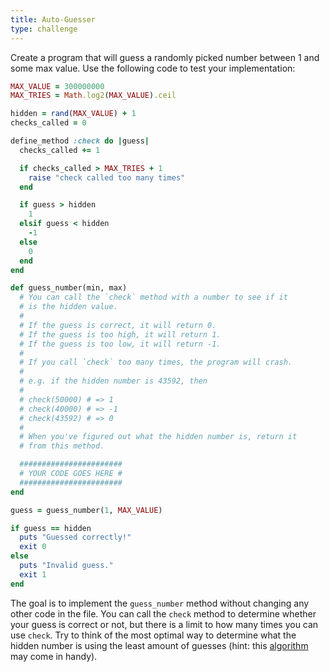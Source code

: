 ```yaml
---
title: Auto-Guesser
type: challenge
---
```


Create a program that will guess a randomly picked number between 1 and some max value. Use the following code to test your implementation:

```ruby
MAX_VALUE = 300000000
MAX_TRIES = Math.log2(MAX_VALUE).ceil

hidden = rand(MAX_VALUE) + 1
checks_called = 0

define_method :check do |guess|
  checks_called += 1

  if checks_called > MAX_TRIES + 1
    raise "check called too many times"
  end

  if guess > hidden
    1
  elsif guess < hidden
    -1
  else
    0
  end
end

def guess_number(min, max)
  # You can call the `check` method with a number to see if it
  # is the hidden value.
  #
  # If the guess is correct, it will return 0.
  # If the guess is too high, it will return 1.
  # If the guess is too low, it will return -1.
  #
  # If you call `check` too many times, the program will crash.
  #
  # e.g. if the hidden number is 43592, then
  #
  # check(50000) # => 1
  # check(40000) # => -1
  # check(43592) # => 0
  #
  # When you've figured out what the hidden number is, return it
  # from this method.

  #######################
  # YOUR CODE GOES HERE #
  #######################
end

guess = guess_number(1, MAX_VALUE)

if guess == hidden
  puts "Guessed correctly!"
  exit 0
else
  puts "Invalid guess."
  exit 1
end
```

The goal is to implement the `guess_number` method without changing any other code in the file. You can call the `check` method to determine whether your guess is correct or not, but there is a limit to how many times you can use `check`. Try to think of the most optimal way to determine what the hidden number is using the least amount of guesses (hint: this [algorithm](http://en.wikipedia.org/wiki/Binary_search_algorithm) may come in handy).
